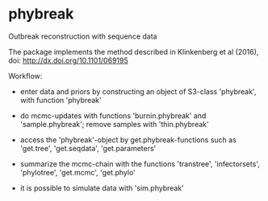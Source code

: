 # phybreak
Outbreak reconstruction with sequence data

The package implements the method described in Klinkenberg et al (2016), doi: http://dx.doi.org/10.1101/069195

Workflow:

* enter data and priors by constructing an object of S3-class 'phybreak', with function 'phybreak'

* do mcmc-updates with functions 'burnin.phybreak' and 'sample.phybreak'; remove samples with 'thin.phybreak'

* access the 'phybreak'-object by get.phybreak-functions such as 'get.tree', 'get.seqdata', 'get.parameters'

* summarize the mcmc-chain with the functions 'transtree', 'infectorsets', 'phylotree', 'get.mcmc', 'get.phylo'


* it is possible to simulate data with 'sim.phybreak'